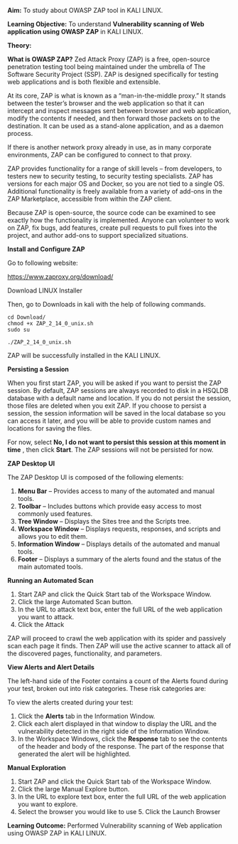 **Aim:** To study about OWASP ZAP tool in KALI LINUX.

**Learning Objective:** To understand **Vulnerability scanning of Web application using OWASP ZAP** in KALI LINUX.

**Theory:**

**What is OWASP ZAP?**
Zed Attack Proxy (ZAP) is a free, open-source penetration testing tool being maintained under the umbrella of The Software Security Project (SSP). ZAP is designed specifically for testing web applications and is both flexible and extensible.

At its core, ZAP is what is known as a “man-in-the-middle proxy.” It stands between the tester’s browser and the web application so that it can intercept and inspect messages sent between browser and web
application, modify the contents if needed, and then forward those packets on to the destination. It can be used as a stand-alone application, and as a daemon process.

If there is another network proxy already in use, as in many corporate environments, ZAP can be configured to connect to that proxy.

ZAP provides functionality for a range of skill levels – from developers, to testers new to security testing, to security testing specialists. ZAP has versions for each major OS and Docker, so you are not tied to a single OS. Additional functionality is freely available from a variety of add-ons in the ZAP Marketplace, accessible from within the ZAP client.

Because ZAP is open-source, the source code can be examined to see exactly how the functionality is implemented. Anyone can volunteer to work on ZAP, fix bugs, add features, create pull requests to pull
fixes into the project, and author add-ons to support specialized situations.

**Install and Configure ZAP**

Go to following website:

https://www.zaproxy.org/download/

Download LINUX Installer

Then, go to Downloads in kali with the help of following commands.

```shell
cd Download/
chmod +x ZAP_2_14_0_unix.sh
sudo su
```

```shell
./ZAP_2_14_0_unix.sh
```

ZAP will be successfully installed in the KALI LINUX.

**Persisting a Session**

When you first start ZAP, you will be asked if you want to persist the ZAP session. By default, ZAP sessions are always recorded to disk in a HSQLDB database with a default name and location. If you do not persist the session, those files are deleted when you exit ZAP. If you choose to persist a session, the session information will be saved in the local database so you can access it later, and you will be able to
provide custom names and locations for saving the files.

For now, select **No, I do not want to persist this session at this moment in time** , then click **Start**. The ZAP sessions will not be persisted for now.

**ZAP Desktop UI**

The ZAP Desktop UI is composed of the following elements:

1. **Menu Bar** – Provides access to many of the automated and manual tools.
2. **Toolbar** – Includes buttons which provide easy access to most commonly used features.
3. **Tree Window** – Displays the Sites tree and the Scripts tree.
4. **Workspace Window** – Displays requests, responses, and scripts and allows you to edit them.
5. **Information Window** – Displays details of the automated and manual tools.
6. **Footer** – Displays a summary of the alerts found and the status of the main automated tools.

**Running an Automated Scan**

1. Start ZAP and click the Quick Start tab of the Workspace Window.
2. Click the large Automated Scan button.
3. In the URL to attack text box, enter the full URL of the web application you want to attack.
4. Click the Attack

ZAP will proceed to crawl the web application with its spider and passively scan each page it finds. Then ZAP will use the active scanner to attack all of the discovered pages, functionality, and parameters.

**View Alerts and Alert Details**

The left-hand side of the Footer contains a count of the Alerts found during your test, broken out into risk
categories. These risk categories are:

To view the alerts created during your test:

1. Click the **Alerts** tab in the Information Window.
2. Click each alert displayed in that window to display the URL and the vulnerability detected in the right side of the Information Window.
3. In the Workspace Windows, click the **Response** tab to see the contents of the header and body of the response. The part of the response that generated the alert will be highlighted.

**Manual Exploration**

1. Start ZAP and click the Quick Start tab of the Workspace Window.
2. Click the large Manual Explore button.
3. In the URL to explore text box, enter the full URL of the web application you want to explore.
4. Select the browser you would like to use 5. Click the Launch Browser

**Learning Outcome:** Performed Vulnerability scanning of Web application using OWASP ZAP in KALI LINUX.
